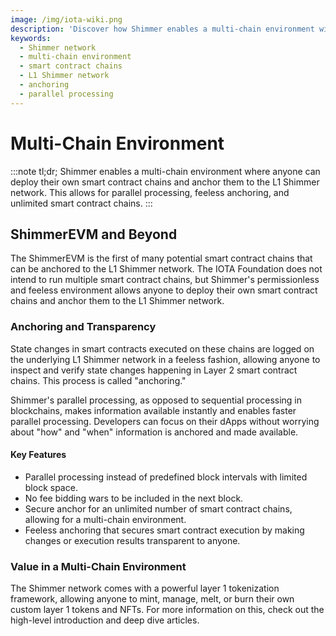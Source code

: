 ```yaml
---
image: /img/iota-wiki.png
description: 'Discover how Shimmer enables a multi-chain environment with parallel processing, feeless anchoring, and unlimited smart contract chains, revolutionizing the world of dApps and digital assets.'
keywords:
  - Shimmer network
  - multi-chain environment
  - smart contract chains
  - L1 Shimmer network
  - anchoring
  - parallel processing
---
```


# Multi-Chain Environment

:::note tl;dr;
Shimmer enables a multi-chain environment where anyone can deploy their own smart contract chains and anchor them to the
L1 Shimmer network. This allows for parallel processing, feeless anchoring, and unlimited smart contract chains.
:::

## ShimmerEVM and Beyond

The ShimmerEVM is the first of many potential smart contract chains that can be anchored to the L1 Shimmer network. The
IOTA Foundation does not intend to run multiple smart contract chains, but Shimmer's permissionless and feeless
environment allows anyone to deploy their own smart contract chains and anchor them to the L1 Shimmer network.

### Anchoring and Transparency

State changes in smart contracts executed on these chains are logged on the underlying L1 Shimmer network in a feeless
fashion, allowing anyone to inspect and verify state changes happening in Layer 2 smart contract chains. This process is
called "anchoring."

Shimmer's parallel processing, as opposed to sequential processing in blockchains, makes information available instantly
and enables faster parallel processing. Developers can focus on their dApps without worrying about "how" and "when"
information is anchored and made available.

#### Key Features

- Parallel processing instead of predefined block intervals with limited block space.
- No fee bidding wars to be included in the next block.
- Secure anchor for an unlimited number of smart contract chains, allowing for a multi-chain environment.
- Feeless anchoring that secures smart contract execution by making changes or execution results transparent to anyone.

### Value in a Multi-Chain Environment

The Shimmer network comes with a powerful layer 1 tokenization framework, allowing anyone to mint, manage, melt, or burn
their own custom layer 1 tokens and NFTs. For more information on this, check out the high-level introduction and deep
dive articles.
